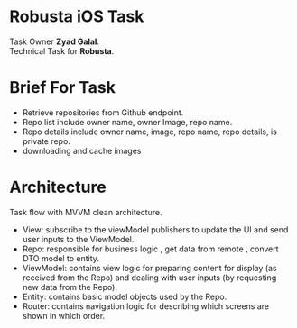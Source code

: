 # Robusta iOS Task

Task Owner **Zyad Galal**.   
Technical Task for **Robusta**.

# Brief For Task

- Retrieve repositories from Github endpoint.
- Repo list include owner name, owner Image, repo name.
- Repo details include owner name, image, repo name, repo details, is private repo.
- downloading and cache images

# Architecture

 Task flow with MVVM clean architecture.
- View: subscribe to the viewModel publishers to update the UI and send user inputs to the ViewModel.
- Repo: responsible for business logic , get data from remote , convert DTO model to entity.
- ViewModel: contains view logic for preparing content for display (as received from the Repo) and dealing with user inputs (by requesting new data from the Repo).
- Entity: contains basic model objects used by the Repo.
- Router: contains navigation logic for describing which screens are shown in which order.




